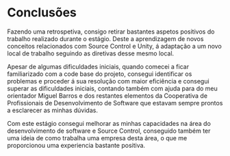 # Conclusões

Fazendo uma retrospetiva, consigo retirar bastantes aspetos positivos do trabalho realizado durante o estágio. Deste a aprendizagem de novos conceitos relacionados com Source Control e Unity, á adaptação a um novo local de trabalho seguindo as diretivas desse mesmo local.&#x20;

Apesar de algumas dificuldades iniciais, quando comecei a ficar familiarizado com a code base do projeto, consegui identificar os problemas e proceder á sua resolução com maior eficiência e consegui superar as dificuldades iniciais, contando também com ajuda para do meu orientador Miguel Barros e dos restantes elementos da Cooperativa de Profissionais de Desenvolvimento de Software que estavam sempre prontos a esclarecer as minhas dúvidas.

Com este estágio consegui melhorar as minhas capacidades na área do desenvolvimento de software e Source Control, conseguido também ter uma ideia de como trabalha uma empresa desta área, o que me proporcionou uma experiencia bastante positiva.

&#x20;

